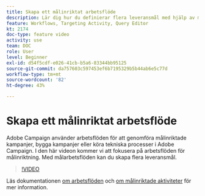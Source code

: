 ```yaml
---
title: Skapa ett målinriktat arbetsflöde
description: Lär dig hur du definierar flera leveransmål med hjälp av målinriktade arbetsflöden.
feature: Workflows, Targeting Activity, Query Editor
kt: 2174
doc-type: feature video
activity: use
team: DOC
role: User
level: Beginner
exl-id: d54f5cdf-e026-41cb-b5a6-83344bb95125
source-git-commit: da757603c597453ef6b7195329b5b44ab6e5c77d
workflow-type: tm+mt
source-wordcount: '82'
ht-degree: 43%

---
```


# Skapa ett målinriktat arbetsflöde

Adobe Campaign använder arbetsflöden för att genomföra målinriktade kampanjer, bygga kampanjer eller köra tekniska processer i Adobe Campaign. I den här videon kommer vi att fokusera på arbetsflöden för målinriktning. Med målarbetsflöden kan du skapa flera leveransmål.

>[!VIDEO](https://video.tv.adobe.com/v/25605?quality=12)

Läs dokumentationen [om arbetsflöden](https://experienceleague.adobe.com/docs/campaign-classic/using/automating-with-workflows/introduction/about-workflows.html)
och [om målinriktade aktiviteter](https://experienceleague.adobe.com/docs/campaign-classic/using/automating-with-workflows/targeting-activities/about-targeting-activities.html) för mer information.
